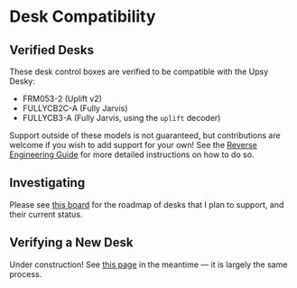# Desk Compatibility

## Verified Desks

These desk control boxes are verified to be compatible with the Upsy Desky:

- FRM053-2 (Uplift v2)
- FULLYCB2C-A (Fully Jarvis)
- FULLYCB3-A (Fully Jarvis, using the `uplift` decoder)

Support outside of these models is not guaranteed, but contributions are welcome if you wish to add support for your own! See the [Reverse Engineering Guide](../advanced/reverse-engineering/index.md) for more detailed instructions on how to do so.

## Investigating

Please see [this board](https://github.com/users/tjhorner/projects/2/views/1) for the roadmap of desks that I plan to support, and their current status.

## Verifying a New Desk

Under construction! See [this page](https://github.com/tjhorner/wifi-desk-controller/wiki/Desk-Compatibility#verifying-a-new-desk) in the meantime — it is largely the same process.